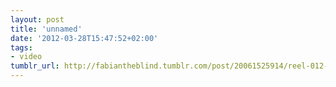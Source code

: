 ```yaml
---
layout: post
title: 'unnamed'
date: '2012-03-28T15:47:52+02:00'
tags:
- video
tumblr_url: http://fabiantheblind.tumblr.com/post/20061525914/reel-012-by-oskar-effe-motiondesign-showreel
---
```


